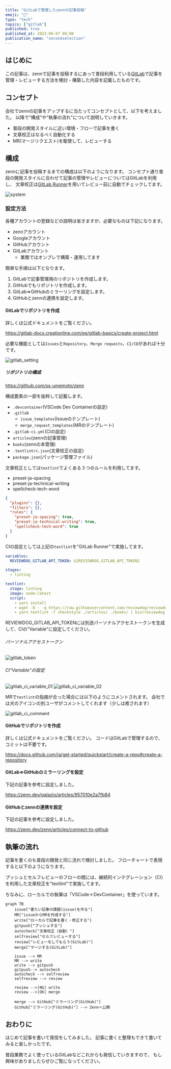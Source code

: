 ```yaml
---
title: "GitLabで管理したzennの記事投稿"
emoji: "🦊"
type: "tech"
topics: ["gitlab"]
published: true
published_at: 2023-09-07 09:00
publication_name: "secondselection"
---
```


## はじめに

この記事は、zennで記事を投稿するにあって普段利用している[GitLab](https://about.gitlab.com/ja-jp/)で記事を管理・レビューする方法を検討・構築した内容を記載したものです。

## コンセプト

会社でzennの記事をアップするに当たってコンセプトとして、以下を考えました。
以降で"構成"や"執筆の流れ"について説明していきます。

- 普段の開発スタイルに近い環境・フローで記事を書く
- 文章校正はなるべく自動化する
- MR(マージリクエスト)を駆使して、レビューする

## 構成

zennに記事を投稿するまでの構成は以下のようになります。
コンセプト通り普段の開発スタイルに合わせて記事の管理やレビューについてはGitLabを利用し、
文章校正は[GitLab Runner](https://gitlab-docs.creationline.com/ee/ci/runners/)を用いてレビュー前に自動でチェックしてます。

![system](/images/gitlab_to_zenn/system.drawio.png)

### 設定方法

各種アカウントの登録などの説明は省きますが、必要なものは下記になります。

- zennアカウント
- Googleアカウント
- GitHubアカウント
- GitLabアカウント
  - 業務ではオンプレで構築・運用してます

簡単な手順は以下となります。

1. GitLabで記事管理用のリポジトリを作成します。
2. GitHubでもリポジトリを作成します。
3. GitLab⇒GitHubのミラーリングを設定します。
4. GitHubとzennの連携を設定します。

#### GitLabでリポジトリを作成

詳しくは公式ドキュメントをご覧ください。

https://gitlab-docs.creationline.com/ee/gitlab-basics/create-project.html

必要な機能としては`Issues`と`Repository`、`Merge requests`、`CI/CD`があれば十分です。

![gitlab_setting](/images/gitlab_to_zenn/gitlab_setting.png)

##### リポジトリの構成

https://github.com/ss-umemoto/zenn

構成要素の一部を抜粋して記載します。

- `.devcontainer`(VSCode Dev Containerの設定)
- `.gitlab`
  - `issue_templates`(Issueのテンプレート)
  - `merge_request_templates`(MRのテンプレート)
- `.gitlab-ci.yml`(CIの設定)
- `articles`(zennの記事管理)
- `books`(zennの本管理)
- `.textlintrc.json`(文章校正の設定)
- `package.json`(パッケージ管理ファイル)

文章校正としては`textlint`でよくある３つのルールを利用してます。

- preset-ja-spacing
- preset-ja-technical-writing
- spellcheck-tech-word

```json:.textlintrc.json
{
  "plugins": {},
  "filters": {},
  "rules": {
    "preset-ja-spacing": true,
    "preset-ja-technical-writing": true,
    "spellcheck-tech-word": true
  }
}
```

CIの設定としては上記の`textlint`を"GitLab Runner"で実施してます。

```yml:.gitlab-ci.yml
variables:
  REVIEWDOG_GITLAB_API_TOKEN: ${REVIEWDOG_GITLAB_API_TOKEN}

stages:
  - linting

textlint:
  stage: linting
  image: node:latest
  script:
    - yarn install
    - wget -O - -q https://raw.githubusercontent.com/reviewdog/reviewdog/master/install.sh | sh -s
    - yarn textlint -f checkstyle ./articles/ ./books/ | bin/reviewdog -f=checkstyle -name="textlint" -reporter=gitlab-mr-discussion
```

REVIEWDOG_GITLAB_API_TOKENには別途パーソナルアクセストークンを生成して、CIの"Variable"に設定してください。

###### パーソナルアクセストークン

![gitlab_token](/images/gitlab_to_zenn/gitlab_token.png)

###### CI"Variable"の設定

![gitlab_ci_variable_01](/images/gitlab_to_zenn/gitlab_ci_variable_01.png)
![gitlab_ci_variable_02](/images/gitlab_to_zenn/gitlab_ci_variable_02.png)

MRで`textlint`の指摘が合った場合には以下のようにコメントされます。
会社では犬のアイコンの別ユーザがコメントしてくれます（少しは癒されます）

![gitlab_ci_comment](/images/gitlab_to_zenn/gitlab_ci_comment.png)

#### GitHubでリポジトリを作成

詳しくは公式ドキュメントをご覧ください。
コードはGitLabで管理するので、コミットは不要です。

https://docs.github.com/ja/get-started/quickstart/create-a-repo#create-a-repository

#### GitLab⇒GitHubのミラーリングを設定

下記の記事を参考に設定しました。

https://zenn.dev/galazio/articles/957010e2a7fb84

#### GitHubとzennの連携を設定

下記の記事を参考に設定しました。

https://zenn.dev/zenn/articles/connect-to-github

## 執筆の流れ

記事を書くのも普段の開発と同じ流れで検討しました。
フローチャートで表現すると以下のようになります。

プッシュとセルフレビューのフローの間には、継続的インテグレーション（CI）を利用した文章校正を"textlint"で実施してます。

ちなみに、ローカルでの執筆は「VSCode＋DevContainer」を使っています。

```mermaid
graph TB
    issue["書たい記事の課題(issue)を作る"]
    MR["issueからMRを作成する"]
    write["ローカルで記事を書く・修正する"]
    gitpush["プッシュする"]
    autocheck["文章校正（自動）"]
    selfreview["セルフレビューする"]
    review["レビューをしてもらう(GitLab)"]
    merge["マージする(GitLab)"]

    issue --> MR
    MR --> write
    write --> gitpush
    gitpush--> autocheck
    autocheck --> selfreview
    selfreview --> review

    review -->|NG| write
    review -->|OK| merge

    merge --> GitHub["ミラーリング(GitHub)"]
    GitHub["ミラーリング(GitHub)"] --> Zennへ公開
```

## おわりに

はじめて記事を書いて発信をしてみました。
記事に書くと整理もできて書いてみると楽しかったです。

普段業務でよく使っているGitLabなどこれからも発信していきますので、
もし興味がありましたらぜひご覧になってください。

